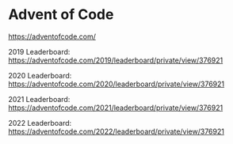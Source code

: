 # Advent of Code



https://adventofcode.com/



2019 Leaderboard: https://adventofcode.com/2019/leaderboard/private/view/376921

2020 Leaderboard: https://adventofcode.com/2020/leaderboard/private/view/376921

2021 Leaderboard: https://adventofcode.com/2021/leaderboard/private/view/376921

2022 Leaderboard: https://adventofcode.com/2022/leaderboard/private/view/376921
